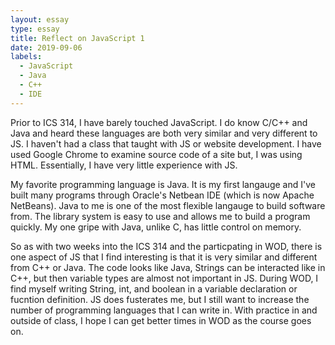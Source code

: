 ```yaml
---
layout: essay
type: essay
title: Reflect on JavaScript 1
date: 2019-09-06
labels:
  - JavaScript
  - Java
  - C++
  - IDE
---
```


Prior to ICS 314, I have barely touched JavaScript. I do know C/C++ and Java and heard these languages are both very similar and very different to JS. I haven't had a class that taught with JS or website development. I have used Google Chrome to examine source code of a site but, I was using HTML. Essentially, I have very little experience with JS.

My favorite programming language is Java. It is my first langauge and I've built many programs through Oracle's Netbean IDE (which is now Apache NetBeans). Java to me is one of the most flexible langauge to build software from. The library system is easy to use and allows me to build a program quickly. My one gripe with Java, unlike C, has little control on memory.

So as with two weeks into the ICS 314 and the particpating in WOD, there is one aspect of JS that I find interesting is that it is very similar and different from C++ or Java. The code looks like Java, Strings can be interacted like in C++, but then variable types are almost not important in JS. During WOD, I find myself writing String, int, and boolean in a variable declaration or fucntion definition. JS does fusterates me, but I still want to increase the number of programming languages that I can write in. With practice in and outside of class, I hope I can get better times in WOD as the course goes on.